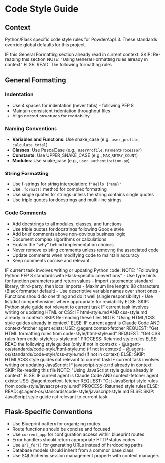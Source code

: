 # Code Style Guide

## Context

Python/Flask specific code style rules for PowderApp1.3. These standards override global defaults for this project.

<conditional-block context-check="general-formatting">
IF this General Formatting section already read in current context:
  SKIP: Re-reading this section
  NOTE: "Using General Formatting rules already in context"
ELSE:
  READ: The following formatting rules

## General Formatting

### Indentation
- Use 4 spaces for indentation (never tabs) - following PEP 8
- Maintain consistent indentation throughout files
- Align nested structures for readability

### Naming Conventions
- **Variables and Functions**: Use snake_case (e.g., `user_profile`, `calculate_total`)
- **Classes**: Use PascalCase (e.g., `UserProfile`, `PaymentProcessor`)
- **Constants**: Use UPPER_SNAKE_CASE (e.g., `MAX_RETRY_COUNT`)
- **Modules**: Use snake_case (e.g., `user_authentication.py`)

### String Formatting
- Use f-strings for string interpolation: `f"Hello {name}"`
- Use `.format()` method for complex formatting
- Use single quotes for strings unless the string contains single quotes
- Use triple quotes for docstrings and multi-line strings

### Code Comments
- Add docstrings to all modules, classes, and functions
- Use triple quotes for docstrings following Google style
- Add brief comments above non-obvious business logic
- Document complex algorithms or calculations
- Explain the "why" behind implementation choices
- Never remove existing comments unless removing the associated code
- Update comments when modifying code to maintain accuracy
- Keep comments concise and relevant
</conditional-block>

<conditional-block task-condition="python" context-check="python-style">
IF current task involves writing or updating Python code:
  NOTE: "Following Python PEP 8 standards with Flask-specific conventions"
  - Use type hints for function parameters and return values
  - Import statements: standard library, third-party, then local imports
  - Maximum line length: 88 characters (Black formatter default)
  - Use descriptive variable names over short ones
  - Functions should do one thing and do it well (single responsibility)
  - Use list/dict comprehensions where appropriate for readability
ELSE:
  SKIP: Python style guide not relevant to current task
</conditional-block>

<conditional-block task-condition="html-css" context-check="html-css-style">
IF current task involves writing or updating HTML or CSS:
  IF html-style.md AND css-style.md already in context:
    SKIP: Re-reading these files
    NOTE: "Using HTML/CSS style guides already in context"
  ELSE:
    <context_fetcher_strategy>
      IF current agent is Claude Code AND context-fetcher agent exists:
        USE: @agent:context-fetcher
        REQUEST: "Get HTML formatting rules from code-style/html-style.md"
        REQUEST: "Get CSS rules from code-style/css-style.md"
        PROCESS: Returned style rules
      ELSE:
        READ the following style guides (only if not in context):
        - @.agent-os/standards/code-style/html-style.md (if not in context)
        - @.agent-os/standards/code-style/css-style.md (if not in context)
    </context_fetcher_strategy>
ELSE:
  SKIP: HTML/CSS style guides not relevant to current task
</conditional-block>

<conditional-block task-condition="javascript" context-check="javascript-style">
IF current task involves writing or updating JavaScript:
  IF javascript-style.md already in context:
    SKIP: Re-reading this file
    NOTE: "Using JavaScript style guide already in context"
  ELSE:
    <context_fetcher_strategy>
      IF current agent is Claude Code AND context-fetcher agent exists:
        USE: @agent:context-fetcher
        REQUEST: "Get JavaScript style rules from code-style/javascript-style.md"
        PROCESS: Returned style rules
      ELSE:
        READ: @.agent-os/standards/code-style/javascript-style.md
    </context_fetcher_strategy>
ELSE:
  SKIP: JavaScript style guide not relevant to current task
</conditional-block>

## Flask-Specific Conventions

- Use Blueprint pattern for organizing routes
- Route functions should be concise and focused
- Use `current_app` for configuration access within blueprint routes
- Error handlers should return appropriate HTTP status codes
- Use `url_for()` for generating URLs instead of hardcoding paths
- Database models should inherit from a common base class
- Use SQLAlchemy session management properly with context managers
